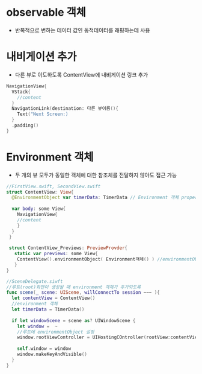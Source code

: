 # observable 객체
- 반복적으로 변하는 데이터 값인 동적데이터를 래핑하는데 사용

# 내비게이션 추가
- 다른 뷰로 이도하도록 ContentView에 내비게이션 링크 추가
```swift
NavigationView{
  VStack{
    //content
  }
  NavigationLink(destination: 다른 뷰이름(){
    Text("Next Screen:)
  }
  .padding()
}
```

# Environment 객체
- 두 개의 뷰 모두가 동일한 객체에 대한 참조체를 전달하지 않아도 접근 가능
```swift
//FirstView.swift, SecondView.swift
struct ContentView: View{
  @EnvironmentObject var timerData: TimerData // Environment 객체 property
  
  var body: some View{
    NavigationView{
    //content
    }
  }
 }
 
 struct ContentView_Previews: PreviewProvder{
   static var previews: some View{
    ContentView().environmentObject( Environment객체() ) //environmentObject( ) 이용
   }
}

//SceneDelegate.siwft
//루트(root)화면이 생성될 때 environment 객체가 추가되도록
func scene(_ scene: UIScene, willConnectTo session ~~~ ){
  let contentView = ContentView()
  //environment 객체
  let timerData = TimerData()
  
  if let windowScene = scene as? UIWindowScene {
    let window =  ~
    //루트에 environmentObject 설정
    window.rootViewController = UIHostingCOntroller(rootView:contentView.environmentObject( timerData ))
    
    self.window = window
    window.makeKeyAndVisible()
  }
}
